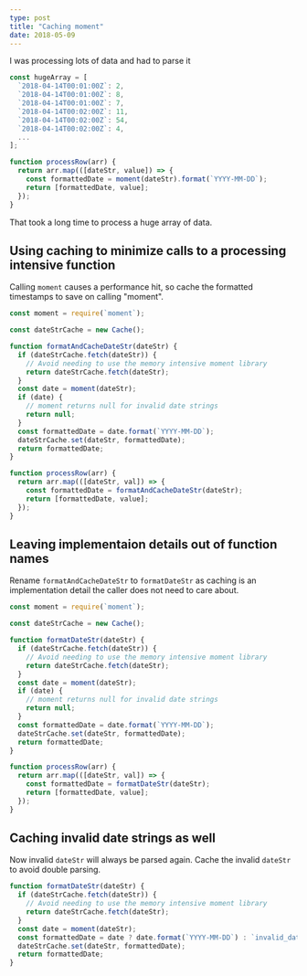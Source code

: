 ```yaml
---
type: post
title: "Caching moment"
date: 2018-05-09
---
```


I was processing lots of data and had to parse it

```js
const hugeArray = [
  `2018-04-14T00:01:00Z`: 2,
  `2018-04-14T00:01:00Z`: 8,
  `2018-04-14T00:01:00Z`: 7,
  `2018-04-14T00:02:00Z`: 11,
  `2018-04-14T00:02:00Z`: 54,
  `2018-04-14T00:02:00Z`: 4,
  ...
];

function processRow(arr) {
  return arr.map(([dateStr, value]) => {
    const formattedDate = moment(dateStr).format(`YYYY-MM-DD`);
    return [formattedDate, value];
  });
}
```

That took a long time to process a huge array of data.

## Using caching to minimize calls to a processing intensive function

Calling `moment` causes a performance hit,
so cache the formatted timestamps to save on calling "moment".

```js
const moment = require(`moment`);

const dateStrCache = new Cache();

function formatAndCacheDateStr(dateStr) {
  if (dateStrCache.fetch(dateStr)) {
    // Avoid needing to use the memory intensive moment library
    return dateStrCache.fetch(dateStr);
  }
  const date = moment(dateStr);
  if (date) {
    // moment returns null for invalid date strings
    return null;
  }
  const formattedDate = date.format(`YYYY-MM-DD`);
  dateStrCache.set(dateStr, formattedDate);
  return formattedDate;
}

function processRow(arr) {
  return arr.map(([dateStr, val]) => {
    const formattedDate = formatAndCacheDateStr(dateStr);
    return [formattedDate, value];
  });
}
```

## Leaving implementaion details out of function names

Rename `formatAndCacheDateStr` to `formatDateStr` as 
caching is an implementation detail the caller does not need to care about.


```js
const moment = require(`moment`);

const dateStrCache = new Cache();

function formatDateStr(dateStr) {
  if (dateStrCache.fetch(dateStr)) {
    // Avoid needing to use the memory intensive moment library
    return dateStrCache.fetch(dateStr);
  }
  const date = moment(dateStr);
  if (date) {
    // moment returns null for invalid date strings
    return null;
  }
  const formattedDate = date.format(`YYYY-MM-DD`);
  dateStrCache.set(dateStr, formattedDate);
  return formattedDate;
}

function processRow(arr) {
  return arr.map(([dateStr, val]) => {
    const formattedDate = formatDateStr(dateStr);
    return [formattedDate, value];
  });
}
```

## Caching invalid date strings as well

Now invalid `dateStr` will always be parsed again.
Cache the invalid `dateStr` to avoid double parsing.

```js
function formatDateStr(dateStr) {
  if (dateStrCache.fetch(dateStr)) {
    // Avoid needing to use the memory intensive moment library
    return dateStrCache.fetch(dateStr);
  }
  const date = moment(dateStr);
  const formattedDate = date ? date.format(`YYYY-MM-DD`) : `invalid_date`;
  dateStrCache.set(dateStr, formattedDate);
  return formattedDate;
}
```


